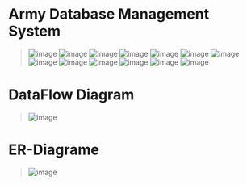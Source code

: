 # Army Database Management System

> ![image](https://github.com/MonaemKhan/Early-Diabetes-Prediction-Using-Machine-Learning/blob/main/Pictures/ML%20Proposed%20Model.jpg)
> ![image](https://github.com/MonaemKhan/Early-Diabetes-Prediction-Using-Machine-Learning/blob/main/Pictures/ML%20Proposed%20Model.jpg)
> ![image](https://github.com/MonaemKhan/Early-Diabetes-Prediction-Using-Machine-Learning/blob/main/Pictures/ML%20Proposed%20Model.jpg)
> ![image](https://github.com/MonaemKhan/Early-Diabetes-Prediction-Using-Machine-Learning/blob/main/Pictures/ML%20Proposed%20Model.jpg)
> ![image](https://github.com/MonaemKhan/Early-Diabetes-Prediction-Using-Machine-Learning/blob/main/Pictures/ML%20Proposed%20Model.jpg)
> ![image](https://github.com/MonaemKhan/Early-Diabetes-Prediction-Using-Machine-Learning/blob/main/Pictures/ML%20Proposed%20Model.jpg)
> ![image](https://github.com/MonaemKhan/Early-Diabetes-Prediction-Using-Machine-Learning/blob/main/Pictures/ML%20Proposed%20Model.jpg)
> ![image](https://github.com/MonaemKhan/Early-Diabetes-Prediction-Using-Machine-Learning/blob/main/Pictures/ML%20Proposed%20Model.jpg)
> ![image](https://github.com/MonaemKhan/Early-Diabetes-Prediction-Using-Machine-Learning/blob/main/Pictures/ML%20Proposed%20Model.jpg)
> ![image](https://github.com/MonaemKhan/Early-Diabetes-Prediction-Using-Machine-Learning/blob/main/Pictures/ML%20Proposed%20Model.jpg)
> ![image](https://github.com/MonaemKhan/Early-Diabetes-Prediction-Using-Machine-Learning/blob/main/Pictures/ML%20Proposed%20Model.jpg)
> ![image](https://github.com/MonaemKhan/Early-Diabetes-Prediction-Using-Machine-Learning/blob/main/Pictures/ML%20Proposed%20Model.jpg)
> ![image](https://github.com/MonaemKhan/Early-Diabetes-Prediction-Using-Machine-Learning/blob/main/Pictures/ML%20Proposed%20Model.jpg)

# DataFlow Diagram

> ![image](https://github.com/MonaemKhan/Early-Diabetes-Prediction-Using-Machine-Learning/blob/main/Pictures/ML%20Proposed%20Model.jpg)

# ER-Diagrame

> ![image](https://github.com/MonaemKhan/Early-Diabetes-Prediction-Using-Machine-Learning/blob/main/Pictures/ML%20Proposed%20Model.jpg)
